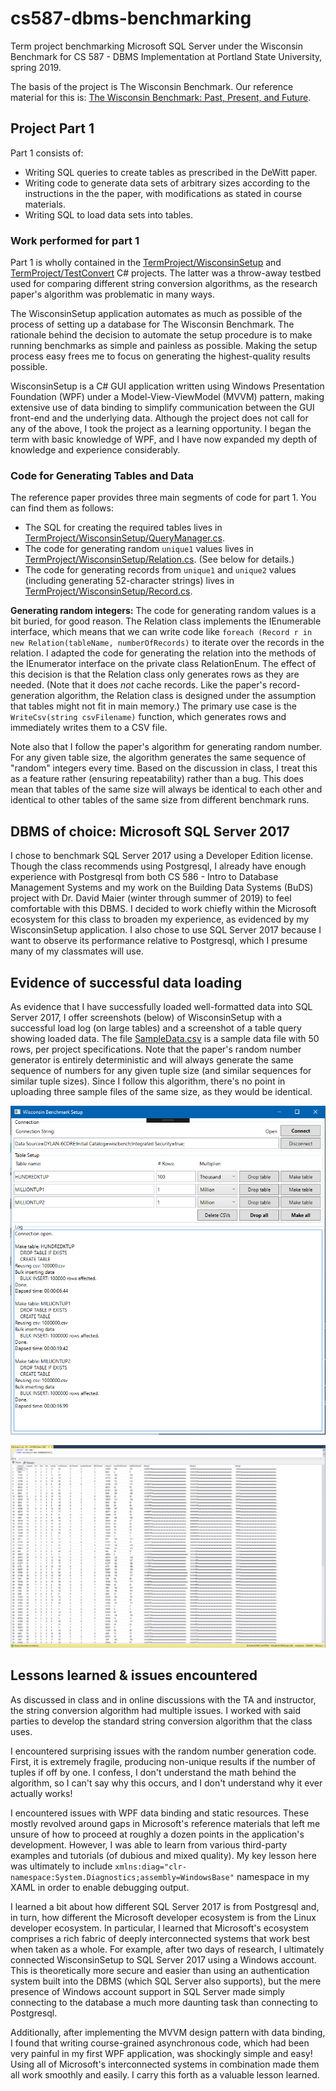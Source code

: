 # cs587-dbms-benchmarking
Term project benchmarking Microsoft SQL Server under the Wisconsin Benchmark for CS 587 - DBMS Implementation at Portland State University, spring 2019.

The basis of the project is The Wisconsin Benchmark. Our reference material for this is: [The Wisconsin Benchmark: Past, Present, and Future](http://firebird.sourceforge.net/download/test/wisconsin_benchmark_chapter4.pdf).

## Project Part 1

Part 1 consists of:

* Writing SQL queries to create tables as prescribed in the DeWitt paper.
* Writing code to generate data sets of arbitrary sizes according to the instructions in the the paper, with modifications as stated in course materials.
* Writing SQL to load data sets into tables.

### Work performed for part 1

Part 1 is wholly contained in the [TermProject/WisconsinSetup](TermProject/WisconsinSetup) and [TermProject/TestConvert](TermProject/TestConvert) C# projects. The latter was a throw-away testbed used for comparing different string conversion algorithms, as the research paper's algorithm was problematic in many ways.

The WisconsinSetup application automates as much as possible of the process of setting up a database for The Wisconsin Benchmark. The rationale behind the decision to automate the setup procedure is to make running benchmarks as simple and painless as possible. Making the setup process easy frees me to focus on generating the highest-quality results possible.

WisconsinSetup is a C# GUI application written using Windows Presentation Foundation (WPF) under a Model-View-ViewModel (MVVM) pattern, making extensive use of data binding to simplify communication between the GUI front-end and the underlying data. Although the project does not call for any of the above, I took the project as a learning opportunity. I began the term with basic knowledge of WPF, and I have now expanded my depth of knowledge and experience considerably.

### Code for Generating Tables and Data

The reference paper provides three main segments of code for part 1. You can find them as follows:

* The SQL for creating the required tables lives in [TermProject/WisconsinSetup/QueryManager.cs](TermProject/WisconsinSetup/QueryManager.cs).
* The code for generating random `unique1` values lives in [TermProject/WisconsinSetup/Relation.cs](TermProject/WisconsinSetup/Relation.cs). (See below for details.)
* The code for generating records from `unique1` and `unique2` values (including generating 52-character strings) lives in [TermProject/WisconsinSetup/Record.cs](TermProject/WisconsinSetup/Record.cs).

**Generating random integers:** The code for generating random values is a bit buried, for good reason. The Relation class implements the IEnumerable interface, which means that we can write code like `foreach (Record r in new Relation(tableName, numberOfRecords)` to iterate over the records in the relation. I adapted the code for generating the relation into the methods of the IEnumerator interface on the private class RelationEnum. The effect of this decision is that the Relation class only generates rows as they are needed. (Note that it does _not_ cache records. Like the paper's record-generation algorithm, the Relation class is designed under the assumption that tables might not fit in main memory.) The primary use case is the `WriteCsv(string csvFilename)` function, which generates rows and immediately writes them to a CSV file. 

Note also that I follow the paper's algorithm for generating random number. For any given table size, the algorithm generates the same sequence of "random" integers every time. Based on the discussion in class, I treat this as a feature rather (ensuring repeatability) rather than a bug. This does mean that tables of the same size will always be identical to each other and identical to other tables of the same size from different benchmark runs.

## DBMS of choice: Microsoft SQL Server 2017

I chose to benchmark SQL Server 2017 using a Developer Edition license. Though the class recommends using Postgresql, I already have enough experience with Postgresql from both CS 586 - Intro to Database Management Systems and my work on the Building Data Systems (BuDS) project with Dr. David Maier (winter through summer of 2019) to feel comfortable with this DBMS. I decided to work chiefly within the Microsoft ecosystem for this class to broaden my experience, as evidenced by my WisconsinSetup application. I also chose to use SQL Server 2017 because I want to observe its performance relative to Postgresql, which I presume many of my classmates will use.

## Evidence of successful data loading

As evidence that I have successfully loaded well-formatted data into SQL Server 2017, I offer screenshots (below) of WisconsinSetup with a successful load log (on large tables) and a screenshot of a table query showing loaded data. The file [SampleData.csv](SampleData.csv) is a sample data file with 50 rows, per project specifications. Note that the paper's random number generator is entirely deterministic and will always generate the same sequence of numbers for any given tuple size (and similar sequences for similar tuple sizes). Since I follow this algorithm, there's no point in uploading three sample files of the same size, as they would be identical.

![Screenshot of WisconsinSetup application with a log showing 100 thousand, 1 million, and 1 million rows created for the three tables respectively](Part1-WisconsinSetupWithLog.png)

![Screenshot of Microsoft SQL Server Management Studio showing the first 100 rows of the first table](Part1-SelectRows.png)

## Lessons learned & issues encountered

As discussed in class and in online discussions with the TA and instructor, the string conversion algorithm had multiple issues. I worked with said parties to develop the standard string conversion algorithm that the class uses.

I encountered surprising issues with the random number generation code. First, it is extremely fragile, producing non-unique results if the number of tuples if off by one. I confess, I don't understand the math behind the algorithm, so I can't say why this occurs, and I don't understand why it ever actually works!

I encountered issues with WPF data binding and static resources. These mostly revolved around gaps in Microsoft's reference materials that left me unsure of how to proceed at roughly a dozen points in the application's development. However, I was able to learn from various third-party examples and tutorials (of dubious and mixed quality). My key lesson here was ultimately to include `xmlns:diag="clr-namespace:System.Diagnostics;assembly=WindowsBase"` namespace in my XAML in order to enable debugging output.

I learned a bit about how different SQL Server 2017 is from Postgresql and, in turn, how different the Microsoft developer ecosystem is from the Linux developer ecosystem. In particular, I learned that Microsoft's ecosystem comprises a rich fabric of deeply interconnected systems that work best when taken as a whole. For example, after two days of research, I ultimately connected WisconsinSetup to SQL Server 2017 using a Windows account. This is theoretically more secure and easier than using an authentication system built into the DBMS (which SQL Server also supports), but the mere presence of Windows account support in SQL Server made simply connecting to the database a much more daunting task than connecting to Postgresql. 

Additionally, after implementing the MVVM design pattern with data binding, I found that writing course-grained asynchronous code, which had been very painful in my first WPF application, was shockingly simple and easy! Using all of Microsoft's interconnected systems in combination made them all work smoothly and easily. I carry this forth as a valuable lesson learned.

